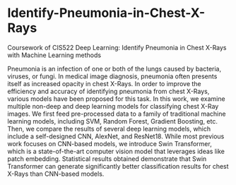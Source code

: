 # Identify-Pneumonia-in-Chest-X-Rays
Coursework of CIS522 Deep Learning: Identify Pneumonia in Chest X-Rays with Machine Learning methods

Pneumonia is an infection of one or both of the lungs caused by bacteria, viruses, or fungi. In medical image diagnosis, pneumonia often presents itself as increased opacity in chest X-Rays. In order to improve the efficiency and accuracy of identifying pneumonia from chest X-Rays, various models have been proposed for this task. In this work, we examine multiple non-deep and deep learning models for classifying chest X-Ray images. We first feed pre-processed data to a family of traditional machine learning models, including SVM, Random Forest, Gradient Boosting, etc. Then, we compare the results of several deep learning models, which include a self-designed CNN, AlexNet, and ResNet18. While most previous work focuses on CNN-based models, we introduce Swin Transformer, which is a state-of-the-art computer vision model that leverages ideas like patch embedding. Statistical results obtained demonstrate that Swin Transformer can generate significantly better classification results for chest X-Rays than CNN-based models.
